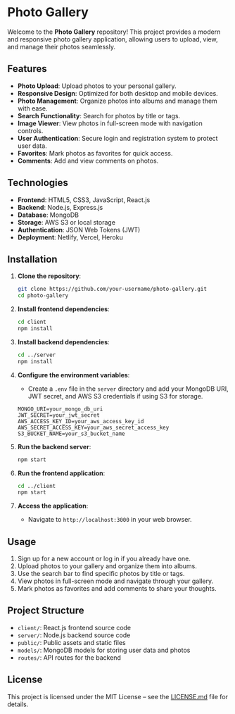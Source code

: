 # Photo Gallery

Welcome to the **Photo Gallery** repository! This project provides a modern and responsive photo gallery application, allowing users to upload, view, and manage their photos seamlessly.

## Features

- **Photo Upload**: Upload photos to your personal gallery.
- **Responsive Design**: Optimized for both desktop and mobile devices.
- **Photo Management**: Organize photos into albums and manage them with ease.
- **Search Functionality**: Search for photos by title or tags.
- **Image Viewer**: View photos in full-screen mode with navigation controls.
- **User Authentication**: Secure login and registration system to protect user data.
- **Favorites**: Mark photos as favorites for quick access.
- **Comments**: Add and view comments on photos.

## Technologies

- **Frontend**: HTML5, CSS3, JavaScript, React.js
- **Backend**: Node.js, Express.js
- **Database**: MongoDB
- **Storage**: AWS S3 or local storage
- **Authentication**: JSON Web Tokens (JWT)
- **Deployment**: Netlify, Vercel, Heroku

## Installation

1. **Clone the repository**:
   ```bash
   git clone https://github.com/your-username/photo-gallery.git
   cd photo-gallery
   ```

2. **Install frontend dependencies**:
   ```bash
   cd client
   npm install
   ```

3. **Install backend dependencies**:
   ```bash
   cd ../server
   npm install
   ```

4. **Configure the environment variables**:
   - Create a `.env` file in the `server` directory and add your MongoDB URI, JWT secret, and AWS S3 credentials if using S3 for storage.
   ```
   MONGO_URI=your_mongo_db_uri
   JWT_SECRET=your_jwt_secret
   AWS_ACCESS_KEY_ID=your_aws_access_key_id
   AWS_SECRET_ACCESS_KEY=your_aws_secret_access_key
   S3_BUCKET_NAME=your_s3_bucket_name
   ```

5. **Run the backend server**:
   ```bash
   npm start
   ```

6. **Run the frontend application**:
   ```bash
   cd ../client
   npm start
   ```

7. **Access the application**:
   - Navigate to `http://localhost:3000` in your web browser.

## Usage

1. Sign up for a new account or log in if you already have one.
2. Upload photos to your gallery and organize them into albums.
3. Use the search bar to find specific photos by title or tags.
4. View photos in full-screen mode and navigate through your gallery.
5. Mark photos as favorites and add comments to share your thoughts.

## Project Structure

- `client/`: React.js frontend source code
- `server/`: Node.js backend source code
- `public/`: Public assets and static files
- `models/`: MongoDB models for storing user data and photos
- `routes/`: API routes for the backend

## License

This project is licensed under the MIT License – see the [LICENSE.md](LICENSE.md) file for details.
